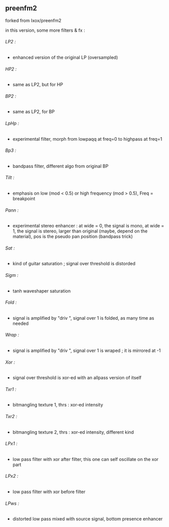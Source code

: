 ## preenfm2

forked from Ixox/preenfm2

in this version, some more filters & fx :

###### LP2  :
- enhanced version of the original LP (oversampled)

###### HP2  :
- same as LP2, but for HP

###### BP2  :
- same as LP2, for BP

###### LpHp :
- experimental filter, morph from lowpaqq at freq=0 to highpass at freq=1

###### Bp3  :
- bandpass filter, different algo from original BP

###### Tilt :
- emphasis on low (mod < 0.5) or high frequency (mod > 0.5), Freq = breakpoint

###### Pann :
- experimental stereo enhancer : at wide = 0, the signal is mono, at wide = 1, the signal is stereo, larger than original (maybe, depend on the material), pos is the pseudo pan position (bandpass trick) 

###### Sat  :
- kind of guitar saturation ; signal over threshold is distorded

###### Sigm :
- tanh waveshaper saturation

###### Fold :
- signal is amplified by "driv ", signal over 1 is folded, as many time as needed

###### Wrap :
- signal is amplified by "driv ", signal over 1 is wraped ; it is mirrored at -1

###### Xor  :
- signal over threshold is xor-ed with an allpass version of itself

###### Txr1 :
- bitmangling texture 1, thrs : xor-ed intensity

###### Txr2 :
- bitmangling texture 2, thrs : xor-ed intensity, different kind

###### LPx1 :
- low pass filter with xor after filter, this one can self oscillate on the xor part

###### LPx2 :
- low pass filter with xor before filter

###### LPws :
- distorted low pass mixed with source signal, bottom presence enhancer

